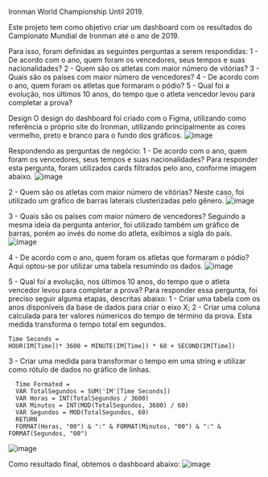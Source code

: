 Ironman World Championship Until 2019.

Este projeto tem como objetivo criar um dashboard com os resultados do Campionato Mundial de Ironman até o ano de 2019.

Para isso, foram definidas as seguintes perguntas a serem respondidas:
1 - De acordo com o ano, quem foram os vencedores, seus tempos e suas nacionalidades?
2 - Quem são os atletas com maior número de vitórias?
3 - Quais são os países com maior número de vencedores?
4 - De acordo com o ano, quem foram os atletas que formaram o pódio?
5 - Qual foi a evolução, nos últimos 10 anos, do tempo que o atleta vencedor levou para completar a prova?

Design
O design do dashboard foi criado com o Figma, utilizando como referência o próprio site do Ironman, utilizando principalmente as cores vermelho, preto e branco para o fundo dos gráficos.
![image](https://github.com/gsalmei/IronmanPBI/assets/134868461/a1accdf3-9d07-4bec-ace6-56aabc32cb8d)


Respondendo as perguntas de negócio:
1 - De acordo com o ano, quem foram os vencedores, seus tempos e suas nacionalidades?
Para responder esta pergunta, foram utilizados cards filtrados pelo ano, conforme imagem abaixo.
![image](https://github.com/gsalmei/IronmanPBI/assets/134868461/840e367a-9a07-42d1-9f5b-2e94a2f7d83a)

2 - Quem são os atletas com maior número de vitórias?
Neste caso, foi utilizado um gráfico de barras laterais clusterizadas pelo gênero.
![image](https://github.com/gsalmei/IronmanPBI/assets/134868461/20478d89-240f-42a8-bc74-385882f9ffbc)


3 - Quais são os países com maior número de vencedores?
Seguindo a mesma ideia da pergunta anterior, foi utilizado também um gráfico de barras, porém ao invés do nome do atleta, exibimos a sigla do país.
![image](https://github.com/gsalmei/IronmanPBI/assets/134868461/4f56901a-cac1-4baa-95b2-13c91b42e6c9)


4 - De acordo com o ano, quem foram os atletas que formaram o pódio?
Aqui optou-se por utilizar uma tabela resumindo os dados.
![image](https://github.com/gsalmei/IronmanPBI/assets/134868461/7db778f8-1a53-4184-8ce3-258cea4f4978)

5 - Qual foi a evolução, nos últimos 10 anos, do tempo que o atleta vencedor levou para completar a prova?
Para responder essa pergunta, foi preciso seguir alguma etapas, descritas abaixo:
1 - Criar uma tabela com os anos disponíveis da base de dados para criar o eixo X;
2 - Criar uma coluna calculada para ter valores númericos do tempo de término da prova. Esta medida transforma o tempo total em segundos.
  
    Time Seconds = 
    HOUR(IM[Time])* 3600 + MINUTE(IM[Time]) * 60 + SECOND(IM[Time])
  
3 - Criar uma medida para transformar o tempo em uma string e utilizar como rótulo de dados no gráfico de linhas.
      
      Time Formated = 
      VAR TotalSegundos = SUM('IM'[Time Seconds])
      VAR Horas = INT(TotalSegundos / 3600)
      VAR Minutos = INT(MOD(TotalSegundos, 3600) / 60)
      VAR Segundos = MOD(TotalSegundos, 60)
      RETURN
      FORMAT(Horas, "00") & ":" & FORMAT(Minutos, "00") & ":" & FORMAT(Segundos, "00")
![image](https://github.com/gsalmei/IronmanPBI/assets/134868461/63692a5d-f7a3-46a1-a811-ef8c76e1e2cb)

Como resultado final, obtemos o dashboard abaixo:
![image](https://github.com/gsalmei/IronmanPBI/assets/134868461/1c8918d0-337b-454e-b271-ea061dbdfa9d)

